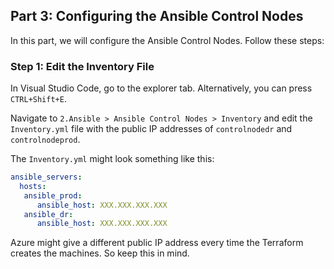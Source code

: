 ## Part 3: Configuring the Ansible Control Nodes

In this part, we will configure the Ansible Control Nodes. Follow these steps:

### Step 1: Edit the Inventory File
In Visual Studio Code, go to the explorer tab. Alternatively, you can press `CTRL+Shift+E`. <p>
Navigate to `2.Ansible > Ansible Control Nodes > Inventory` and edit the `Inventory.yml` file with the public IP addresses of `controlnodedr` and `controlnodeprod`.

The `Inventory.yml` might look something like this:
```yaml
ansible_servers: 
  hosts:
   ansible_prod:
      ansible_host: XXX.XXX.XXX.XXX
   ansible_dr: 
      ansible_host: XXX.XXX.XXX.XXX
```
Azure might give a different public IP address every time the Terraform creates the machines. So keep this in mind.
      